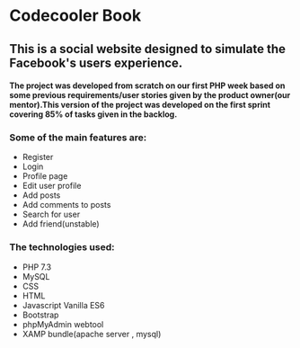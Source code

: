 # Codecooler Book
## This is a social website designed to simulate the Facebook's users experience.
#### The project was developed from scratch on our first PHP week based on some previous requirements/user stories given by the product owner(our mentor).This version of the project was developed on the first sprint covering 85% of tasks given in the backlog. 
### Some of the main features are:
* Register 
* Login 
* Profile page 
* Edit user profile 
* Add posts 
* Add comments to posts 
* Search for user
* Add friend(unstable)

### The technologies used:
* PHP 7.3
* MySQL
* CSS
* HTML
* Javascript Vanilla ES6
* Bootstrap
* phpMyAdmin webtool
* XAMP bundle(apache server , mysql)
